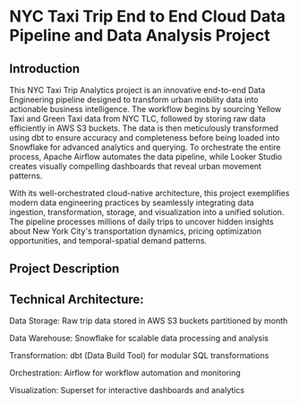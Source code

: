 # NYC Taxi Trip End to End Cloud Data Pipeline and Data Analysis Project

## Introduction
This NYC Taxi Trip Analytics project is an innovative end-to-end Data Engineering pipeline designed to transform urban mobility data into actionable business intelligence. The workflow begins by sourcing Yellow Taxi and Green Taxi data from NYC TLC, followed by storing raw data efficiently in AWS S3 buckets. The data is then meticulously transformed using dbt to ensure accuracy and completeness before being loaded into Snowflake for advanced analytics and querying. To orchestrate the entire process, Apache Airflow automates the data pipeline, while Looker Studio creates visually compelling dashboards that reveal urban movement patterns.

With its well-orchestrated cloud-native architecture, this project exemplifies modern data engineering practices by seamlessly integrating data ingestion, transformation, storage, and visualization into a unified solution. The pipeline processes millions of daily trips to uncover hidden insights about New York City's transportation dynamics, pricing optimization opportunities, and temporal-spatial demand patterns.

## Project Description

## Technical Architecture:

Data Storage: Raw trip data stored in AWS S3 buckets partitioned by month

Data Warehouse: Snowflake for scalable data processing and analysis

Transformation: dbt (Data Build Tool) for modular SQL transformations

Orchestration: Airflow for workflow automation and monitoring

Visualization: Superset for interactive dashboards and analytics
